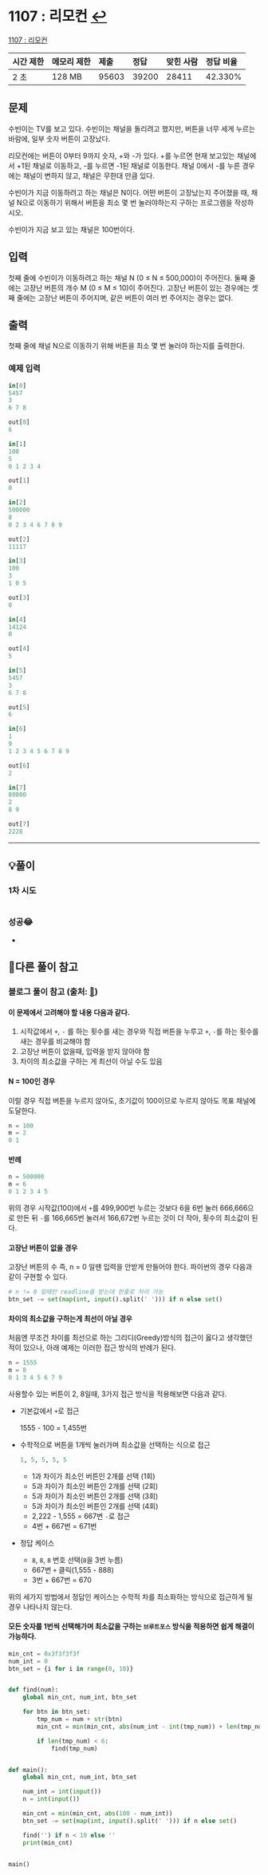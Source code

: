# 1107 : 리모컨 [↩](../../acmicpc)

[1107 : 리모컨](https://www.acmicpc.net/problem/1107)

| 시간 제한 | 메모리 제한 | 제출  | 정답  | 맞힌 사람 | 정답 비율 |
| :-------- | :---------- | :---- | :---- | :-------- | :-------- |
| 2 초      | 128 MB      | 95603 | 39200 | 28411     | 42.330%   |

## 문제

수빈이는 TV를 보고 있다. 수빈이는 채널을 돌리려고 했지만, 버튼을 너무 세게 누르는 바람에, 일부 숫자 버튼이 고장났다.

리모컨에는 버튼이 0부터 9까지 숫자, +와 -가 있다. +를 누르면 현재 보고있는 채널에서 +1된 채널로 이동하고, -를 누르면 -1된 채널로 이동한다. 채널 0에서 -를 누른 경우에는 채널이 변하지 않고, 채널은 무한대 만큼 있다.

수빈이가 지금 이동하려고 하는 채널은 N이다. 어떤 버튼이 고장났는지 주어졌을 때, 채널 N으로 이동하기 위해서 버튼을 최소 몇 번 눌러야하는지 구하는 프로그램을 작성하시오. 

수빈이가 지금 보고 있는 채널은 100번이다.

## 입력

첫째 줄에 수빈이가 이동하려고 하는 채널 N (0 ≤ N ≤ 500,000)이 주어진다. 둘째 줄에는 고장난 버튼의 개수 M (0 ≤ M ≤ 10)이 주어진다. 고장난 버튼이 있는 경우에는 셋째 줄에는 고장난 버튼이 주어지며, 같은 버튼이 여러 번 주어지는 경우는 없다.

## 출력

첫째 줄에 채널 N으로 이동하기 위해 버튼을 최소 몇 번 눌러야 하는지를 출력한다.

### 예제 입력

```python
in[0]
5457
3
6 7 8

out[0]
6

in[1]
100
5
0 1 2 3 4

out[1]
0

in[2]
500000
8
0 2 3 4 6 7 8 9

out[2]
11117

in[3]
100
3
1 0 5

out[3]
0

in[4]
14124
0

out[4]
5

in[5]
5457
3
6 7 8

out[5]
6

in[6]
1
9
1 2 3 4 5 6 7 8 9

out[6]
2

in[7]
80000
2
8 9

out[7]
2228
```

---

## 💡풀이

### 1차 시도

```python

```

### 성공😂

- 

## 📌다른 풀이 참고

### 블로그 풀이 참고 (출처: [🔗](https://blog.naver.com/occidere/221354997206))

#### 이 문제에서 고려해야 할 내용 다음과 같다.

1. 시작값에서 `+`, `-` 를 하는 횟수를 새는 경우와 직접 버튼을 누루고 `+`, `-`를 하는 횟수를 새는 경우를 비교해야 함
2. 고장난 버튼이 없을때, 입력을 받지 않아야 함
3. 차이의 최소값을 구하는 게 최선이 아닐 수도 있음

#### N = 100인 경우

이럴 경우 직접 버튼을 누르지 않아도, 초기값이 100이므로 누르지 않아도 목표 채널에 도달한다.

```python
n = 100
m = 2
0 1
```

#### 반례

```python
n = 500000
m = 6
0 1 2 3 4 5
```

위의 경우 시작값(100)에서  `+`를 499,900번 누르는 것보다 6을 6번 눌러 666,666으로 만든 뒤 `-`를 166,665번 눌러서 166,672번 누르는 것이 더 작아, 횟수의 최소값이 된다.

#### 고장난 버튼이 없을 경우

고장난 버튼의 수 즉, n = 0 일땐 입력을 안받게 만들어야 한다. 파이썬의 경우 다음과 같이 구현할 수 있다. 

```python
# n != 0 일때만 readline을 받는데 한줄로 처리 가능
btn_set -= set(map(int, input().split(' '))) if n else set()
```

#### 차이의 최소값을 구하는게 최선이 아닐 경우

처음엔 무조건 차이를 최선으로 하는 그리디(Greedy)방식의 접근이 옳다고 생각했던 적이 있으나, 아래 예제는 이러한 접근 방식의 반례가 된다.

```python
n = 1555
m = 8
0 1 3 4 5 6 7 9
```

사용할수 있는 버튼이 2, 8일때, 3가지 접근 방식을 적용해보면 다음과 같다.

* 기본값에서 `+`로 접근

  1555 - 100 = 1,455번

* 수학적으로 버튼을 1개씩 눌러가며 최소값을 선택하는 식으로 접근

  ```python
  1, 5, 5, 5, 5
  ```

  * 1과 차이가 최소인 버튼인 2개를 선택 (1회)
  * 5과 차이가 최소인 버튼인 2개를 선택 (2회)
  * 5과 차이가 최소인 버튼인 2개를 선택 (3회)
  * 5과 차이가 최소인 버튼인 2개를 선택 (4회)
  * 2,222 - 1,555 = 667번 `-`로 접근
  * 4번 + 667번 = 671번

* 정답 케이스

  * `8`, `8`, `8`  번호 선택(`8`을 3번 누름)
  * 667번 `+` 클릭(1,555 - 888)
  * 3번 + 667번 = 670

위의 세가지 방법에서 정답인 케이스는 수학적 차를 최소화하는 방식으로 접근하게 될 경우 나타나지 않는다.

#### 모든 숫자를 1번씩 선택해가며 최소값을 구하는 `브루트포스` 방식을 적용하면 쉽게 해결이 가능하다.



```python
min_cnt = 0x3f3f3f3f
num_int = 0
btn_set = {i for i in range(0, 10)}


def find(num):
    global min_cnt, num_int, btn_set

    for btn in btn_set:
        tmp_num = num + str(btn)
        min_cnt = min(min_cnt, abs(num_int - int(tmp_num)) + len(tmp_num))

        if len(tmp_num) < 6:
            find(tmp_num)


def main():
    global min_cnt, num_int, btn_set

    num_int = int(input())
    n = int(input())

    min_cnt = min(min_cnt, abs(100 - num_int))
    btn_set -= set(map(int, input().split(' '))) if n else set()

    find('') if n < 10 else ''
    print(min_cnt)


main()
```











